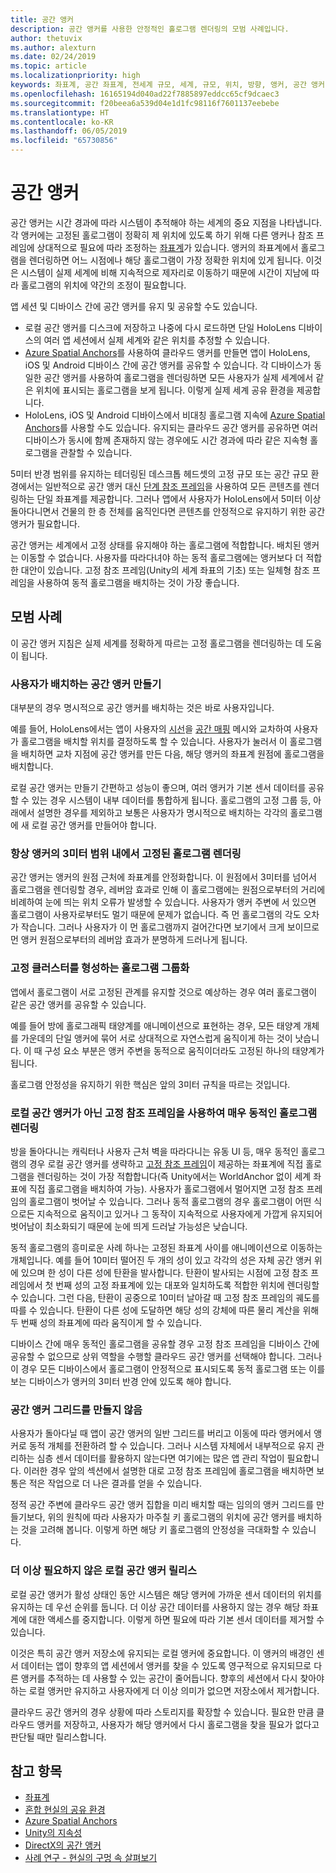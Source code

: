 ```yaml
---
title: 공간 앵커
description: 공간 앵커를 사용한 안정적인 홀로그램 렌더링의 모범 사례입니다.
author: thetuvix
ms.author: alexturn
ms.date: 02/24/2019
ms.topic: article
ms.localizationpriority: high
keywords: 좌표계, 공간 좌표계, 전세계 규모, 세계, 규모, 위치, 방향, 앵커, 공간 앵커, 세계 잠금, 전세계 잠금, 지속성, 공유
ms.openlocfilehash: 16165194d040ad22f7885897eddcc65cf9dcaec3
ms.sourcegitcommit: f20beea6a539d04e1d1fc98116f7601137eebebe
ms.translationtype: HT
ms.contentlocale: ko-KR
ms.lasthandoff: 06/05/2019
ms.locfileid: "65730856"
---
```

# <a name="spatial-anchors"></a>공간 앵커

공간 앵커는 시간 경과에 따라 시스템이 추적해야 하는 세계의 중요 지점을 나타냅니다. 각 앵커에는 고정된 홀로그램이 정확히 제 위치에 있도록 하기 위해 다른 앵커나 참조 프레임에 상대적으로 필요에 따라 조정하는 [좌표계](coordinate-systems.md)가 있습니다.  앵커의 좌표계에서 홀로그램을 렌더링하면 어느 시점에나 해당 홀로그램이 가장 정확한 위치에 있게 됩니다. 이것은 시스템이 실제 세계에 비해 지속적으로 제자리로 이동하기 때문에 시간이 지남에 따라 홀로그램의 위치에 약간의 조정이 필요합니다.

앱 세션 및 디바이스 간에 공간 앵커를 유지 및 공유할 수도 있습니다.
* 로컬 공간 앵커를 디스크에 저장하고 나중에 다시 로드하면 단일 HoloLens 디바이스의 여러 앱 세션에서 실제 세계와 같은 위치를 추정할 수 있습니다.
* <a href="https://docs.microsoft.com/azure/spatial-anchors/overview" target="_blank">Azure Spatial Anchors</a>를 사용하여 클라우드 앵커를 만들면 앱이 HoloLens, iOS 및 Android 디바이스 간에 공간 앵커를 공유할 수 있습니다. 각 디바이스가 동일한 공간 앵커를 사용하여 홀로그램을 렌더링하면 모든 사용자가 실제 세계에서 같은 위치에 표시되는 홀로그램을 보게 됩니다.  이렇게 실제 세계 공유 환경을 제공합니다.
* HoloLens, iOS 및 Android 디바이스에서 비대칭 홀로그램 지속에 <a href="https://docs.microsoft.com/azure/spatial-anchors/overview" target="_blank">Azure Spatial Anchors</a>를 사용할 수도 있습니다.  유지되는 클라우드 공간 앵커를 공유하면 여러 디바이스가 동시에 함께 존재하지 않는 경우에도 시간 경과에 따라 같은 지속형 홀로그램을 관찰할 수 있습니다.

5미터 반경 범위를 유지하는 테더링된 데스크톱 헤드셋의 고정 규모 또는 공간 규모 환경에서는 일반적으로 공간 앵커 대신 [단계 참조 프레임](coordinate-systems.md#stage-frame-of-reference)을 사용하여 모든 콘텐츠를 렌더링하는 단일 좌표계를 제공합니다. 그러나 앱에서 사용자가 HoloLens에서 5미터 이상 돌아다니면서 건물의 한 층 전체를 움직인다면 콘텐츠를 안정적으로 유지하기 위한 공간 앵커가 필요합니다.

공간 앵커는 세계에서 고정 상태를 유지해야 하는 홀로그램에 적합합니다. 배치된 앵커는 이동할 수 없습니다. 사용자를 따라다녀야 하는 동적 홀로그램에는 앵커보다 더 적합한 대안이 있습니다. 고정 참조 프레임(Unity의 세계 좌표의 기초) 또는 일체형 참조 프레임을 사용하여 동적 홀로그램을 배치하는 것이 가장 좋습니다.

## <a name="best-practices"></a>모범 사례

이 공간 앵커 지침은 실제 세계를 정확하게 따르는 고정 홀로그램을 렌더링하는 데 도움이 됩니다.

### <a name="create-spatial-anchors-where-users-place-them"></a>사용자가 배치하는 공간 앵커 만들기

대부분의 경우 명시적으로 공간 앵커를 배치하는 것은 바로 사용자입니다.

예를 들어, HoloLens에서는 앱이 사용자의 [시선](gaze.md)을 [공간 매핑](spatial-mapping.md) 메시와 교차하여 사용자가 홀로그램을 배치할 위치를 결정하도록 할 수 있습니다. 사용자가 눌러서 이 홀로그램을 배치하면 교차 지점에 공간 앵커를 만든 다음, 해당 앵커의 좌표계 원점에 홀로그램을 배치합니다.

로컬 공간 앵커는 만들기 간편하고 성능이 좋으며, 여러 앵커가 기본 센서 데이터를 공유할 수 있는 경우 시스템이 내부 데이터를 통합하게 됩니다. 홀로그램의 고정 그룹 등, 아래에서 설명한 경우를 제외하고 보통은 사용자가 명시적으로 배치하는 각각의 홀로그램에 새 로컬 공간 앵커를 만들어야 합니다.

### <a name="always-render-anchored-holograms-within-3-meters-of-their-anchor"></a>항상 앵커의 3미터 범위 내에서 고정된 홀로그램 렌더링

공간 앵커는 앵커의 원점 근처에 좌표계를 안정화합니다. 이 원점에서 3미터를 넘어서 홀로그램을 렌더링할 경우, 레버암 효과로 인해 이 홀로그램에는 원점으로부터의 거리에 비례하여 눈에 띄는 위치 오류가 발생할 수 있습니다. 사용자가 앵커 주변에 서 있으면 홀로그램이 사용자로부터도 멀기 때문에 문제가 없습니다. 즉 먼 홀로그램의 각도 오차가 작습니다. 그러나 사용자가 이 먼 홀로그램까지 걸어간다면 보기에서 크게 보이므로 먼 앵커 원점으로부터의 레버암 효과가 분명하게 드러나게 됩니다.

### <a name="group-holograms-that-should-form-a-rigid-cluster"></a>고정 클러스터를 형성하는 홀로그램 그룹화

앱에서 홀로그램이 서로 고정된 관계를 유지할 것으로 예상하는 경우 여러 홀로그램이 같은 공간 앵커를 공유할 수 있습니다.

예를 들어 방에 홀로그래픽 태양계를 애니메이션으로 표현하는 경우, 모든 태양계 개체를 가운데의 단일 앵커에 묶어 서로 상대적으로 자연스럽게 움직이게 하는 것이 낫습니다. 이 때 구성 요소 부분은 앵커 주변을 동적으로 움직이더라도 고정된 하나의 태양계가 됩니다.

홀로그램 안정성을 유지하기 위한 핵심은 앞의 3미터 규칙을 따르는 것입니다.

### <a name="render-highly-dynamic-holograms-using-the-stationary-frame-of-reference-instead-of-a-local-spatial-anchor"></a>로컬 공간 앵커가 아닌 고정 참조 프레임을 사용하여 매우 동적인 홀로그램 렌더링

방을 돌아다니는 캐릭터나 사용자 근처 벽을 따라다니는 유동 UI 등, 매우 동적인 홀로그램의 경우 로컬 공간 앵커를 생략하고 [고정 참조 프레임](coordinate-systems.md#stationary-frame-of-reference)이 제공하는 좌표계에 직접 홀로그램을 렌더링하는 것이 가장 적합합니다(즉 Unity에서는 WorldAnchor 없이 세계 좌표에 직접 홀로그램을 배치하여 가능). 사용자가 홀로그램에서 멀어지면 고정 참조 프레임의 홀로그램이 벗어날 수 있습니다. 그러나 동적 홀로그램의 경우 홀로그램이 어떤 식으로든 지속적으로 움직이고 있거나 그 동작이 지속적으로 사용자에게 가깝게 유지되어 벗어남이 최소화되기 때문에 눈에 띄게 드러날 가능성은 낮습니다.

동적 홀로그램의 흥미로운 사례 하나는 고정된 좌표계 사이를 애니메이션으로 이동하는 개체입니다. 예를 들어 10미터 떨어진 두 개의 성이 있고 각각의 성은 자체 공간 앵커 위에 있으며 한 성이 다른 성에 탄환을 발사합니다. 탄환이 발사되는 시점에 고정 참조 프레임에서 첫 번째 성의 고정 좌표계에 있는 대포와 일치하도록 적합한 위치에 렌더링할 수 있습니다. 그런 다음, 탄환이 공중으로 10미터 날아갈 때 고정 참조 프레임의 궤도를 따를 수 있습니다. 탄환이 다른 성에 도달하면 해당 성의 강체에 따른 물리 계산을 위해 두 번째 성의 좌표계에 따라 움직이게 할 수 있습니다.

디바이스 간에 매우 동적인 홀로그램을 공유할 경우 고정 참조 프레임을 디바이스 간에 공유할 수 없으므로 상위 역할을 수행할 클라우드 공간 앵커를 선택해야 합니다.  그러나 이 경우 모든 디바이스에서 홀로그램이 안정적으로 표시되도록 동적 홀로그램 또는 이를 보는 디바이스가 앵커의 3미터 반경 안에 있도록 해야 합니다.

### <a name="avoid-creating-a-grid-of-spatial-anchors"></a>공간 앵커 그리드를 만들지 않음

사용자가 돌아다닐 때 앱이 공간 앵커의 일반 그리드를 버리고 이동에 따라 앵커에서 앵커로 동적 개체를 전환하려 할 수 있습니다. 그러나 시스템 자체에서 내부적으로 유지 관리하는 심층 센서 데이터를 활용하지 않는다면 여기에는 많은 앱 관리 작업이 필요합니다. 이러한 경우 앞의 섹션에서 설명한 대로 고정 참조 프레임에 홀로그램을 배치하면 보통은 적은 작업으로 더 나은 결과를 얻을 수 있습니다.

정적 공간 주변에 클라우드 공간 앵커 집합을 미리 배치할 때는 임의의 앵커 그리드를 만들기보다, 위의 원칙에 따라 사용자가 마주칠 키 홀로그램의 위치에 공간 앵커를 배치하는 것을 고려해 봅니다.  이렇게 하면 해당 키 홀로그램의 안정성을 극대화할 수 있습니다.

### <a name="release-local-spatial-anchors-you-no-longer-need"></a>더 이상 필요하지 않은 로컬 공간 앵커 릴리스

로컬 공간 앵커가 활성 상태인 동안 시스템은 해당 앵커에 가까운 센서 데이터의 위치를 유지하는 데 우선 순위를 둡니다. 더 이상 공간 데이터를 사용하지 않는 경우 해당 좌표계에 대한 액세스를 중지합니다. 이렇게 하면 필요에 따라 기본 센서 데이터를 제거할 수 있습니다.

이것은 특히 공간 앵커 저장소에 유지되는 로컬 앵커에 중요합니다. 이 앵커의 배경인 센서 데이터는 앱이 향후의 앱 세션에서 앵커를 찾을 수 있도록 영구적으로 유지되므로 다른 앵커를 추적하는 데 사용할 수 있는 공간이 줄어듭니다. 향후의 세션에서 다시 찾아야 하는 로컬 앵커만 유지하고 사용자에게 더 이상 의미가 없으면 저장소에서 제거합니다.

클라우드 공간 앵커의 경우 상황에 따라 스토리지를 확장할 수 있습니다.  필요한 만큼 클라우드 앵커를 저장하고, 사용자가 해당 앵커에서 다시 홀로그램을 찾을 필요가 없다고 판단될 때만 릴리스합니다.

## <a name="see-also"></a>참고 항목
* [좌표계](coordinate-systems.md)
* [혼합 현실의 공유 환경](shared-experiences-in-mixed-reality.md)
* <a href="https://docs.microsoft.com/azure/spatial-anchors" target="_blank">Azure Spatial Anchors</a>
* [Unity의 지속성](persistence-in-unity.md)
* [DirectX의 공간 앵커](coordinate-systems-in-directx.md#place-holograms-in-the-world-using-spatial-anchors)
* [사례 연구 - 현실의 구멍 속 살펴보기](case-study-looking-through-holes-in-your-reality.md)
